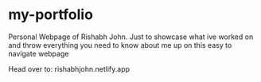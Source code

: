 # my-portfolio
Personal Webpage of Rishabh John. Just to showcase what ive worked on and throw everything you need to know about me up on this easy to navigate webpage


Head over to: rishabhjohn.netlify.app 
